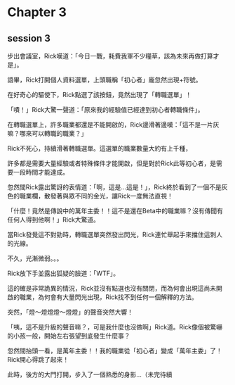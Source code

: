 # Chapter 3 #
## session 3 ##

步出會議室，Rick嘆道：「今日一戰，耗費我軍不少糧草，該為未來再做打算才是」。

語畢，Rick打開個人資料選單，上頭職稱「初心者」龐忽然出現+符號。

在好奇心的驅使下，Rick點選了該按鈕，竟然出現了「轉職選單」！

「嘖！」Rick大驚一聲道：「原來我的經驗值已經達到初心者轉職條件」。

在轉職選單上，許多職業都還是不能開啟的，Rick邊滑著邊嘆：「這不是一片灰嘛？哪來可以轉職的職業？」

Rick不死心，持續滑著轉職選單。這選單的職業數量大約有上千種，

許多都是需要大量經驗或者特殊條件才能開啟，但是對於Rick此等初心者，是需要一段時間才能達成。

忽然間Rick露出驚訝的表情道：「啊，這是...這是！」，Rick終於看到了一個不是灰色的職業欄，散發著與眾不同的金光，讓Rick一度無法直視！

「什麼！竟然是傳說中的萬年主委！！這不是還在Beta中的職業嘛？沒有傳聞有任何人得到他啊！」Rick大驚道。

當Rick發覺這不對勁時，轉職選單突然發出閃光，Rick連忙舉起手來擋住這刺人的光線。

不久，光漸微弱。。。

Rick放下手並露出狐疑的臉道：「WTF」。

這的確是非常詭異的情況，Rick並沒有點選也沒有關閉，而為何會出現這尚未開啟的職業，為何會有大量閃光出現，Rick找不到任何一個解釋的方法。

突然，「燈～燈燈燈～燈燈」的聲音突然大響！

「咦，這不是升級的聲音嘛？，可是我什麼也沒做啊」Rick道。Rick像個被驚嚇的小孩一般，開始左右張望到底發生什麼事？

忽然間抬頭一看，是萬年主委！！我的職業從「初心者」變成「萬年主委」了！Rick開心得跳了起來！

此時，後方的大門打開，步入了一個熟悉的身影...（未完待續
